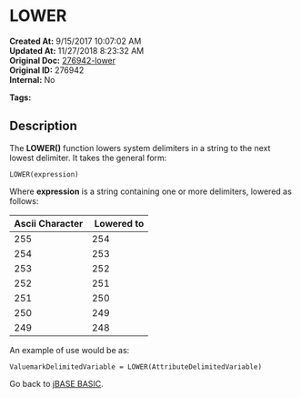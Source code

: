 # LOWER

**Created At:** 9/15/2017 10:07:02 AM  
**Updated At:** 11/27/2018 8:23:32 AM  
**Original Doc:** [276942-lower](https://docs.jbase.com/36868-jbase-basic/276942-lower)  
**Original ID:** 276942  
**Internal:** No  

**Tags:**
<badge text='delimiters' vertical='middle' />

## Description

The **LOWER()** function lowers system delimiters in a string to the next lowest delimiter. It takes the general form:

```
LOWER(expression)
```

Where **expression** is a string containing one or more delimiters, lowered as follows:


| Ascii Character |  Lowered to |
| --- | --- |
| 255 | 254 |
| 254 | 253 |
| 253 | 252 |
| 252 | 251 |
| 251 | 250 |
| 250 | 249 |
| 249 | 248 |


An example of use would be as:

```
ValuemarkDelimitedVariable = LOWER(AttributeDelimitedVariable)
```

Go back to [jBASE BASIC](./../jbase-basic-programmers-reference-guide).
